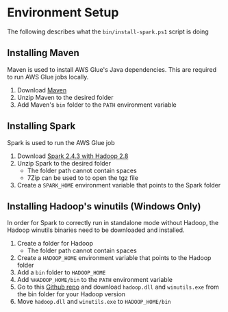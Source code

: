 # Environment Setup
The following describes what the `bin/install-spark.ps1` script is doing

## Installing Maven
Maven is used to install AWS Glue's Java dependencies. This are required to run AWS Glue jobs locally.

1. Download [Maven](https://maven.apache.org/download.cgi)
1. Unzip Maven to the desired folder
1. Add Maven's `bin` folder to the `PATH` environment variable

## Installing Spark
Spark is used to run the AWS Glue job

1. Download [Spark 2.4.3 with Hadoop 2.8](https://aws-glue-etl-artifacts.s3.amazonaws.com/glue-1.0/spark-2.4.3-bin-hadoop2.8.tgz)
1. Unzip Spark to the desired folder
    * The folder path cannot contain spaces
    * 7Zip can be used to to open the tgz file
1. Create a `SPARK_HOME` environment variable that points to the Spark folder

## Installing Hadoop's winutils (Windows Only)
In order for Spark to correctly run in standalone mode without Hadoop, the Hadoop winutils binaries need to be downloaded and installed.

1. Create a folder for Hadoop
    * The folder path cannot contain spaces
1. Create a `HADOOP_HOME` environment variable that points to the Hadoop folder
1. Add a `bin` folder to `HADOOP_HOME`
1. Add `%HADOOP_HOME/bin` to the `PATH` environment variable
1. Go to this [Github repo](https://github.com/steveloughran/winutils) and download `hadoop.dll` and `winutils.exe` from the bin folder for your Hadoop version
1. Move `hadoop.dll` and `winutils.exe` to `HADOOP_HOME/bin`
